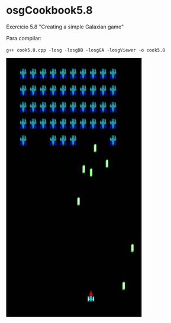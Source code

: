 # osgCookbook5.8
Exercício 5.8 "Creating a simple Galaxian game"

Para compilar:

`g++ cook5.8.cpp -losg -losgDB -losgGA -losgViewer -o cook5.8`

![](screen.png)

